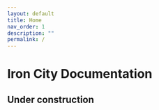 ```yaml
---
layout: default
title: Home
nav_order: 1
description: ""
permalink: /
---
```

# Iron City Documentation
## Under construction